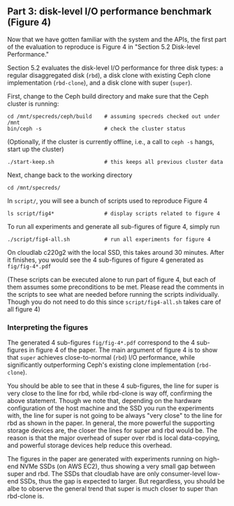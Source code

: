 ## Part 3: disk-level I/O performance benchmark (Figure 4)

Now that we have gotten familiar with the system and the APIs, the first part of the evaluation to reproduce is Figure 4 in "Section 5.2 Disk-level Performance." 

Section 5.2 evaluates the disk-level I/O performance for three disk types: a regular disaggregated disk (`rbd`), a disk clone with existing Ceph clone implementation (`rbd-clone`), and a disk clone with super (`super`).

First, change to the Ceph build directory and make sure that the Ceph cluster is running:

	cd /mnt/specreds/ceph/build    # assuming specreds checked out under /mnt
	bin/ceph -s                    # check the cluster status


(Optionally, if the cluster is currently offline, i.e., a call to `ceph -s` hangs, start up the cluster)

	./start-keep.sh                # this keeps all previous cluster data


Next, change back to the working directory

	cd /mnt/specreds/

In `script/`, you will see a bunch of scripts used to reproduce Figure 4

	ls script/fig4*                # display scripts related to figure 4

To run all experiments and generate all sub-figures of figure 4, simply run

	./script/fig4-all.sh           # run all experiments for figure 4

On cloudlab c220g2 with the local SSD, this takes around 30 minutes. After it finishes, you would see the 4 sub-figures of figure 4 generated as `fig/fig-4*.pdf`

(These scripts can be executed alone to run part of figure 4, but each of them assumes some preconditions to be met. Please read the comments in the scripts to see what are needed before running the scripts individually. Though you do not need to do this since `script/fig4-all.sh` takes care of all figure 4)

### Interpreting the figures

The generated 4 sub-figures `fig/fig-4*.pdf` correspond to the 4 sub-figures in figure 4 of the paper. The main argument of figure 4 is to show that `super` achieves close-to-normal (`rbd`) I/O performance, while significantly outperforming Ceph's existing clone implementation (`rbd-clone`). 

You should be able to see that in these 4 sub-figures, the line for super is very close to the line for rbd, while rbd-clone is way off, confirming the above statement. Though we note that, depending on the hardware configuration of the host machine and the SSD you run the experiments with, the line for super is not going to be always "very close" to the line for rbd as shown in the paper. In general, the more powerful the supporting storage devices are, the closer the lines for super and rbd would be. The reason is that the major overhead of super over rbd is local data-copying, and powerful storage devices help reduce this overhead.

The figures in the paper are generated with experiments running on high-end NVMe SSDs (on AWS EC2), thus showing a very small gap between super and rbd. The SSDs that cloudlab have are only consumer-level low-end SSDs, thus the gap is expected to larger. But regardless, you should be albe to observe the general trend that super is much closer to super than rbd-clone is.
